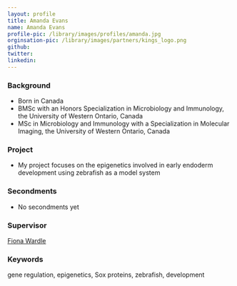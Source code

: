 ```yaml
---
layout: profile
title: Amanda Evans
name: Amanda Evans
profile-pic: /library/images/profiles/amanda.jpg
orginsation-pic: /library/images/partners/kings_logo.png
github:
twitter:
linkedin:
---
```

### Background
-   Born in Canada
-   BMSc with an Honors Specialization in Microbiology and Immunology, the University of Western Ontario, Canada
-   MSc in Microbiology and Immunology with a Specialization in Molecular Imaging, the University of Western Ontario, Canada

### Project
-   My project focuses on the epigenetics involved in early endoderm development using zebrafish as a model system

### Secondments
-   No secondments yet

### Supervisor
[Fiona Wardle](https://www.kcl.ac.uk/lsm/research/divisions/randall/research/sections/signalling/wardle/index.aspx)

### Keywords
gene regulation, epigenetics, Sox proteins, zebrafish, development
